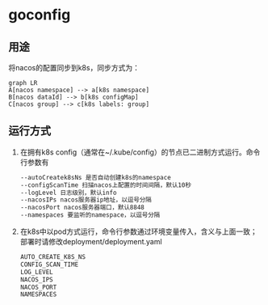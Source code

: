 # goconfig

## 用途

将nacos的配置同步到k8s，同步方式为：

```mermaid
graph LR
A[nacos namespace] --> a[k8s namespace]
B[nacos dataId] --> b[k8s configMap]
C[nacos group] --> c[k8s labels: group]
```

## 运行方式

1. 在拥有k8s config（通常在~/.kube/config）的节点已二进制方式运行。命令行参数有

    ```sh
    --autoCreatek8sNs 是否自动创建k8s的namespace
    --configScanTime 扫描nacos上配置的时间间隔，默认10秒
    --logLevel 日志级别，默认info
    --nacosIPs nacos服务器ip地址，以逗号分隔
    --nacosPort nacos服务器端口，默认8848
    --namespaces 要监听的namespace，以逗号分隔
    ```

2. 在k8s中以pod方式运行，命令行参数通过环境变量传入，含义与上面一致；部署时请修改deployment/deployment.yaml

   ```sh
   AUTO_CREATE_K8S_NS
   CONFIG_SCAN_TIME
   LOG_LEVEL
   NACOS_IPS
   NACOS_PORT
   NAMESPACES
   ```
